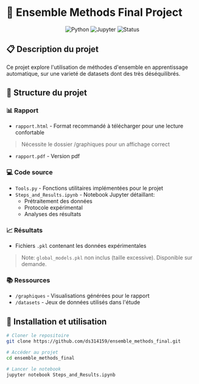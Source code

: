 # 🔄 Ensemble Methods Final Project

<div align="center">

![Python](https://img.shields.io/badge/Python-3.8%2B-blue)
![Jupyter](https://img.shields.io/badge/Jupyter-Notebook-orange)
![Status](https://img.shields.io/badge/Status-Completed-success)

</div>

## 📋 Description du projet

Ce projet explore l'utilisation de méthodes d'ensemble en apprentissage automatique, sur une varieté de datasets dont des très déséquilibrés. 

## 📁 Structure du projet

### 📊 Rapport
- `rapport.html` - Format recommandé  à télécharger pour une lecture confortable
 > Nécessite le dossier /graphiques pour un affichage correct
- `rapport.pdf` - Version pdf

### 💻 Code source
- `Tools.py` - Fonctions utilitaires implémentées pour le projet
- `Steps_and_Results.ipynb` - Notebook Jupyter détaillant:
   - Prétraitement des données
   - Protocole expérimental
   - Analyses des résultats

### 📈 Résultats
- Fichiers `.pkl` contenant les données expérimentales
> Note: `global_models.pkl` non inclus (taille excessive). Disponible sur demande.

### 📚 Ressources
- `/graphiques` - Visualisations générées pour le rapport
- `/datasets` - Jeux de données utilisés dans l'étude

## 🚀 Installation et utilisation

```bash
# Cloner le repositoire
git clone https://github.com/ds314159/ensemble_methods_final.git

# Accéder au projet
cd ensemble_methods_final

# Lancer le notebook
jupyter notebook Steps_and_Results.ipynb
